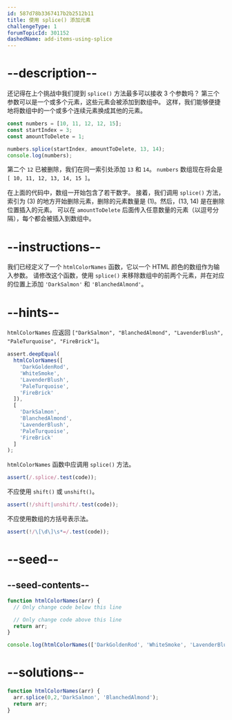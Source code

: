 ```yaml
---
id: 587d78b3367417b2b2512b11
title: 使用 splice() 添加元素
challengeType: 1
forumTopicId: 301152
dashedName: add-items-using-splice
---
```


# --description--

还记得在上个挑战中我们提到 `splice()` 方法最多可以接收 3 个参数吗？ 第三个参数可以是一个或多个元素，这些元素会被添加到数组中。 这样，我们能够便捷地将数组中的一个或多个连续元素换成其他的元素。

```js
const numbers = [10, 11, 12, 12, 15];
const startIndex = 3;
const amountToDelete = 1;

numbers.splice(startIndex, amountToDelete, 13, 14);
console.log(numbers);
```

第二个 `12` 已被删除，我们在同一索引处添加 `13` 和 `14`。 `numbers` 数组现在将会是 `[ 10, 11, 12, 13, 14, 15 ]`。

在上面的代码中，数组一开始包含了若干数字。 接着，我们调用 `splice()` 方法，索引为 (3) 的地方开始删除元素，删除的元素数量是 (1)。然后，(13, 14) 是在删除位置插入的元素。 可以在 `amountToDelete` 后面传入任意数量的元素（以逗号分隔），每个都会被插入到数组中。

# --instructions--

我们已经定义了一个 `htmlColorNames` 函数，它以一个 HTML 颜色的数组作为输入参数。 请修改这个函数，使用 `splice()` 来移除数组中的前两个元素，并在对应的位置上添加 `'DarkSalmon'` 和 `'BlanchedAlmond'`。

# --hints--

`htmlColorNames` 应返回 `["DarkSalmon", "BlanchedAlmond", "LavenderBlush", "PaleTurquoise", "FireBrick"]`。

```js
assert.deepEqual(
  htmlColorNames([
    'DarkGoldenRod',
    'WhiteSmoke',
    'LavenderBlush',
    'PaleTurquoise',
    'FireBrick'
  ]),
  [
    'DarkSalmon',
    'BlanchedAlmond',
    'LavenderBlush',
    'PaleTurquoise',
    'FireBrick'
  ]
);
```

`htmlColorNames` 函数中应调用 `splice()` 方法。

```js
assert(/.splice/.test(code));
```

不应使用 `shift()` 或 `unshift()`。

```js
assert(!/shift|unshift/.test(code));
```

不应使用数组的方括号表示法。

```js
assert(!/\[\d\]\s*=/.test(code));
```

# --seed--

## --seed-contents--

```js
function htmlColorNames(arr) {
  // Only change code below this line

  // Only change code above this line
  return arr;
}

console.log(htmlColorNames(['DarkGoldenRod', 'WhiteSmoke', 'LavenderBlush', 'PaleTurquoise', 'FireBrick']));
```

# --solutions--

```js
function htmlColorNames(arr) {
  arr.splice(0,2,'DarkSalmon', 'BlanchedAlmond');
  return arr;
}
```
